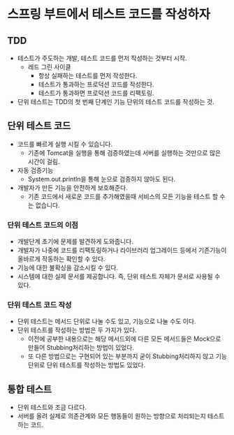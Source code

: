 # 스프링 부트에서 테스트 코드를 작성하자

## TDD
- 테스트가 주도하는 개발, 테스트 코드를 먼저 작성하는 것부터 시작.
  + 레드 그린 사이클 
    * 항상 실패하는 테스트를 먼저 작성한다. 
    * 테스트가 통과하는 프로덕션 코드를 작성한다.
    * 테스트가 통과하면 프로덕션 코드를 리팩토링.
- 단위 테스트는 TDD의 첫 번째 단계인 기능 단위의 테스트 코드를 작성하는 것.

## 단위 테스트 코드
- 코드를 빠르게 실행 시킬 수 있습니다.
  + 기존에 Tomcat을 실행을 통해 검증하였는데 서버를 실행하는 것만으로 많은 시간이 걸림.
- 자동 검증기능
  + System.out.println을 통해 눈으로 검증하지 않아도 된다.
- 개발자가 만든 기능을 안전하게 보호해준다.
  + 기존 코드에서 새로운 코드를 추가해였을때 서비스의 모든 기능을 테스트 할 수는 없습니다.

### 단위 테스트 코드의 이점
- 개발단계 초기에 문제를 발견하게 도와줍니다.
- 개발자가 나중에 코드를 리팩토링하거나 라이브러리 업그레이드 등에서 기존기능이 올바르게 작동하는 확인할 수 있다.
- 기능에 대한 불확싱을 감소시킬 수 있다.
- 시스템에 대한 실제 문서를 제공합니다. 즉, 단위 테스트 자체가 문서로 사용될 수 있다.

### 단위 테스트 코드 작성
- 단위 테스트는 메서드 단위로 나눌 수도 있고, 기능으로 나눌 수도 이다.
- 단위 테스트를 작성하는 방법은 두 가지가 있다.
  + 이전에 공부한 내용으로는 해당 메서드외에 다른 모든 메서드들은 Mock으로 만들어 Stubbing처리하는 방법이 있었다.
  + 또 다른 방법으로는 구현되어 있는 부분까지 굳이 Stubbing처리하지 않고 기능단위로 단위 테스트를 작성하는 방법도 있었다.
    
## 통합 테스트
- 단위 테스트와 조금 다르다.
- 서버를 올려 실제로 의존관계와 모든 행동들이 원하는 방향으로 처리되는지 테스트하는 코드. 
